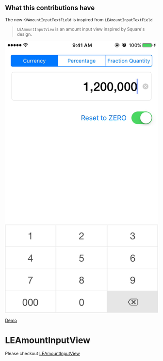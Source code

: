 ## What this contributions have
The new `KVAmountInputTextField` is inspired from `LEAmountInputTextField`
 >`LEAmountInputView` is an amount input view inspired by Square's design.

![](Screenshots/out-static-237.png)


[Demo](https://appetize.io/app/fjq0kmdk0bkkzx22a52p3qpxj0)



# LEAmountInputView
Please checkout [LEAmountInputView][5023bfdb]

  [5023bfdb]: https://github.com/efremidze/LEAmountInputView "LEAmountInputView"
